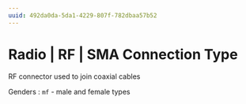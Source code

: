 ```yaml
---
uuid: 492da0da-5da1-4229-807f-782dbaa57b52
---
```

# Radio | RF | SMA Connection Type

RF connector used to join coaxial cables

Genders
: `mf` - male and female types
